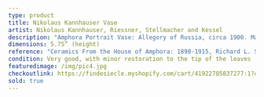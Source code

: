 ```yaml
---
type: product
title: Nikolaus Kannhauser Vase
artist: Nikolaus Kannhauser, Riessner, Stellmacher and Kessel
description: "Amphora Portrait Vase: Allegory of Russia, circa 1900. Marked with red RStK"
dimensions: 5.75” (height)
reference: "Ceramics From the House of Amphora: 1890-1915, Richard L. Scott, 2004, p.90"
condition: Very good, with minor restoration to the tip of the leaves
featuredimage: /img/pic4.jpg
checkoutlink: https://findesiecle.myshopify.com/cart/41922785837277:1?channel=buy_button
sold: true
---
```

